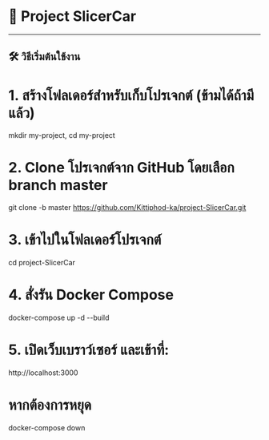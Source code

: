 # 🚗 Project SlicerCar

---

## 🛠 วิธีเริ่มต้นใช้งาน


# 1. สร้างโฟลเดอร์สำหรับเก็บโปรเจกต์ (ข้ามได้ถ้ามีแล้ว)
mkdir my-project,
cd my-project

# 2. Clone โปรเจกต์จาก GitHub โดยเลือก branch master
git clone -b master https://github.com/Kittiphod-ka/project-SlicerCar.git

# 3. เข้าไปในโฟลเดอร์โปรเจกต์
cd project-SlicerCar

# 4. สั่งรัน Docker Compose 
docker-compose up -d --build

# 5. เปิดเว็บเบราว์เซอร์ และเข้าที่:
http://localhost:3000

# หากต้องการหยุด
docker-compose down
